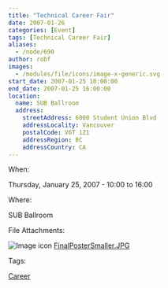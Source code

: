 ```yaml
---
title: "Technical Career Fair"
date: 2007-01-26
categories: [Event]
tags: [Technical Career Fair]
aliases:
  - /node/690
author: robf
images:
  - /modules/file/icons/image-x-generic.svg
start_date: 2007-01-25 10:00:00
end_date: 2007-01-25 16:00:00
location:
  name: SUB Ballroom
  address:
    streetAddress: 6000 Student Union Blvd
    addressLocality: Vancouver
    postalCode: V6T 1Z1
    addressRegion: BC
    addressCountry: CA
---
```


When:

Thursday, January 25, 2007 - 10:00 to 16:00

Where:

SUB Ballroom

File Attachments:

![Image icon](/modules/file/icons/image-x-generic.svg "image/jpeg") [FinalPosterSmaller.JPG](/files/FinalPosterSmaller.JPG)

Tags:

[Career](/career)
